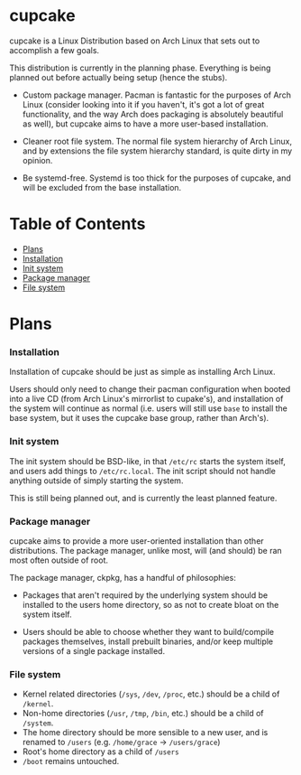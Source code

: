 # cupcake

cupcake is a Linux Distribution based on Arch Linux that sets out to accomplish a few goals.

This distribution is currently in the planning phase. Everything is being planned out before actually being setup (hence the stubs).

* Custom package manager. Pacman is fantastic for the purposes of Arch Linux (consider looking into it if you haven't, it's got a lot of great functionality, and the way Arch does packaging is absolutely beautiful as well), but cupcake aims to have a more user-based installation.

* Cleaner root file system. The normal file system hierarchy of Arch Linux, and by extensions the file system hierarchy standard, is quite dirty in my opinion.

* Be systemd-free. Systemd is too thick for the purposes of cupcake, and will be excluded from the base installation.

# Table of Contents

* [Plans](https://github.com/Sweets/cupcake#plans)
* [Installation](https://github.com/Sweets/cupcake#installation)
* [Init system](https://github.com/Sweets/cupcake#init-system)
* [Package manager](https://github.com/Sweets/cupcake#package-manager)
* [File system](https://github.com/Sweets/cupcake#file-system)

# Plans

### Installation

Installation of cupcake should be just as simple as installing Arch Linux.

Users should only need to change their pacman configuration when booted into a live CD (from Arch Linux's mirrorlist to cupake's), and installation of the system will continue as normal (i.e. users will still use `base` to install the base system, but it uses the cupcake base group, rather than Arch's).

### Init system

The init system should be BSD-like, in that `/etc/rc` starts the system itself, and users add things to `/etc/rc.local`. The init script should not handle anything outside of simply starting the system.

This is still being planned out, and is currently the least planned feature.

### Package manager

cupcake aims to provide a more user-oriented installation than other distributions. The package manager, unlike most, will (and should) be ran most often outside of root.

The package manager, ckpkg, has a handful of philosophies:

* Packages that aren't required by the underlying system should be installed to the users home directory, so as not to create bloat on the system itself.

* Users should be able to choose whether they want to build/compile packages themselves, install prebuilt binaries, and/or keep multiple versions of a single package installed.

### File system

* Kernel related directories (`/sys`, `/dev`, `/proc`, etc.) should be a child of `/kernel`.
* Non-home directories (`/usr`, `/tmp`, `/bin`, etc.) should be a child of `/system`.
* The home directory should be more sensible to a new user, and is renamed to `/users` (e.g. `/home/grace` -> `/users/grace`)
* Root's home directory as a child of `/users`
* `/boot` remains untouched.
